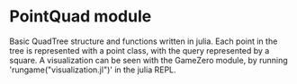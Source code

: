 # PointQuad module

Basic QuadTree structure and functions written in julia. Each point in the tree is represented with a point class, with the query represented by a square. A visualization can be seen with the GameZero module, by running 'rungame("visualization.jl")' in the julia REPL. 

